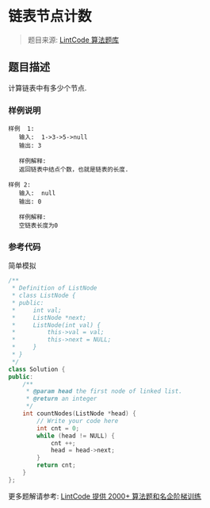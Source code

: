 # 链表节点计数
 > 题目来源: [LintCode 算法题库](https://www.lintcode.com/problem/count-linked-list-nodes/?utm_source=sc-github-wzz)
 ## 题目描述
 计算链表中有多少个节点.
 ### 样例说明
 ```
样例  1:
	输入:  1->3->5->null
	输出: 3
	
	样例解释: 
	返回链表中结点个数，也就是链表的长度.

样例 2:
	输入:  null
	输出: 0
	
	样例解释: 
	空链表长度为0

```
 ### 参考代码
 简单模拟
```cpp
/**
 * Definition of ListNode
 * class ListNode {
 * public:
 *     int val;
 *     ListNode *next;
 *     ListNode(int val) {
 *         this->val = val;
 *         this->next = NULL;
 *     }
 * }
 */
class Solution {
public:
    /**
     * @param head the first node of linked list.
     * @return an integer
     */
    int countNodes(ListNode *head) {
        // Write your code here
        int cnt = 0;
        while (head != NULL) {
            cnt ++;
            head = head->next;
        }
        return cnt;
    }
};
```
 更多题解请参考: [LintCode 提供 2000+ 算法题和名企阶梯训练](https://www.lintcode.com/problem/?utm_source=sc-github-wzz)